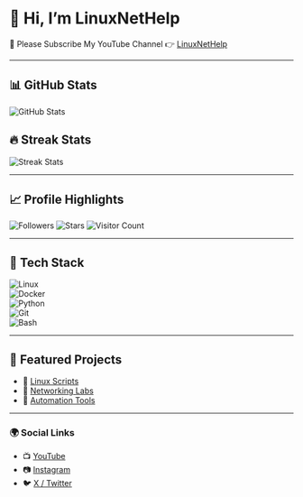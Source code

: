 # 👋 Hi, I’m LinuxNetHelp  

📌 Please Subscribe My YouTube Channel 👉 [LinuxNetHelp](https://www.youtube.com/@linuxnethelp)  

---

## 📊 GitHub Stats  
![GitHub Stats](https://github-readme-stats.vercel.app/api?username=LinuxNetHelp&show_icons=true&theme=radical)

## 🔥 Streak Stats  
![Streak Stats](https://github-readme-streak-stats.herokuapp.com/?user=LinuxNetHelp&theme=dark)

---

## 📈 Profile Highlights  
![Followers](https://img.shields.io/github/followers/LinuxNetHelp?style=social)
![Stars](https://img.shields.io/github/stars/LinuxNetHelp?style=social)
![Visitor Count](https://komarev.com/ghpvc/?username=LinuxNetHelp&color=blue)

---

## 🚀 Tech Stack  
![Linux](https://img.shields.io/badge/Linux-FCC624?style=for-the-badge&logo=linux&logoColor=black)  
![Docker](https://img.shields.io/badge/Docker-2496ED?style=for-the-badge&logo=docker&logoColor=white)  
![Python](https://img.shields.io/badge/Python-3776AB?style=for-the-badge&logo=python&logoColor=white)  
![Git](https://img.shields.io/badge/Git-F05032?style=for-the-badge&logo=git&logoColor=white)  
![Bash](https://img.shields.io/badge/Bash-4EAA25?style=for-the-badge&logo=gnu-bash&logoColor=white)  

---

## 📌 Featured Projects  
- 🔗 [Linux Scripts](https://github.com/LinuxNetHelp/linux-scripts)  
- 🔗 [Networking Labs](https://github.com/LinuxNetHelp/network-labs)  
- 🔗 [Automation Tools](https://github.com/LinuxNetHelp/automation-tools)  

---

### 🌍 Social Links  
- 📺 [YouTube](https://www.youtube.com/@linuxnethelp)  
- 📷 [Instagram](https://www.instagram.com/linux_250121/)  
- 🐦 [X / Twitter](https://x.com/LinuxNetHelp)  
